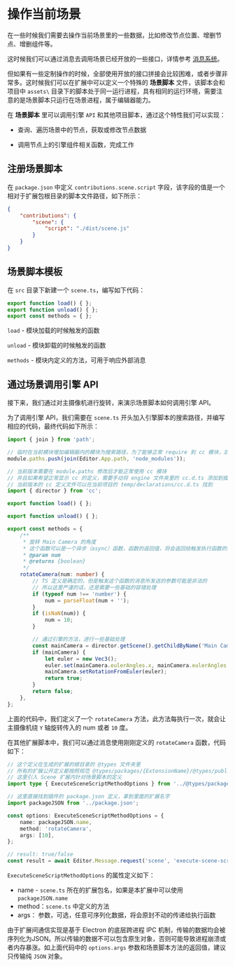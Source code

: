 # 操作当前场景

在一些时候我们需要去操作当前场景里的一些数据，比如修改节点位置、增删节点、增删组件等。

这时候我们可以通过消息去调用场景已经开放的一些接口，详情参考 [消息系统](./messages.md)。

但如果有一些定制操作的时候，全部使用开放的接口拼接会比较困难，或者步骤非常多。这时候我们可以在扩展中可以定义一个特殊的 **场景脚本** 文件，该脚本会和项目中 `assets\` 目录下的脚本处于同一运行进程，具有相同的运行环境，需要注意的是场景脚本只运行在场景进程，属于编辑器能力。

在 **场景脚本** 里可以调用引擎 `API` 和其他项目脚本，通过这个特性我们可以实现：

- 查询、遍历场景中的节点，获取或修改节点数据

- 调用节点上的引擎组件相关函数，完成工作

## 注册场景脚本

在 `package.json` 中定义 `contributions.scene.script` 字段，该字段的值是一个相对于扩展包根目录的脚本文件路径，如下所示：

```json
{
    "contributions": {
        "scene": {
            "script": "./dist/scene.js"
        }
    }
}
```

## 场景脚本模板

在 `src` 目录下新建一个 `scene.ts`，编写如下代码：

```typescript
export function load() { };
export function unload() { };
export const methods = { };
```

`load` - 模块加载的时候触发的函数

`unload` - 模块卸载的时候触发的函数

`methods` - 模块内定义的方法，可用于响应外部消息

## 通过场景调用引擎 API

接下来，我们通过对主摄像机进行旋转，来演示场景脚本如何调用引擎 API。

为了调用引擎 API，我们需要在 `scene.ts` 开头加入引擎脚本的搜索路径，并编写相应的代码，最终代码如下所示：

```typescript
import { join } from 'path';

// 临时在当前模块增加编辑器内的模块为搜索路径，为了能够正常 require 到 cc 模块，后续版本将优化调用方式
module.paths.push(join(Editor.App.path, 'node_modules'));

// 当前版本需要在 module.paths 修改后才能正常使用 cc 模块
// 并且如果希望正常显示 cc 的定义，需要手动将 engine 文件夹里的 cc.d.ts 添加到插件的 tsconfig 里
// 当前版本的 cc 定义文件可以在当前项目的 temp/declarations/cc.d.ts 找到
import { director } from 'cc';

export function load() { };

export function unload() { };

export const methods = {
    /**
     * 旋转 Main Camera 的角度
     * 这个函数可以是一个异步（async）函数，函数的返回值，将会返回给触发执行函数的消息，详看下面的示例
     * @param num
     * @returns {boolean}
     */
    rotateCamera(num: number) {
        // TS 定义是确定的，但是触发这个函数的消息所发送的参数可能是非法的
        // 所以这里严谨的话，还是需要一些基础的容错处理
        if (typeof num !== 'number') {
            num = parseFloat(num + '');   
        }
        if (isNaN(num)) {
            num = 10;
        }

        // 通过引擎的方法，进行一些基础处理
        const mainCamera = director.getScene().getChildByName('Main Camera');
        if (mainCamera) {
            let euler = new Vec3();
            euler.set(mainCamera.eulerAngles.x, mainCamera.eulerAngles.y + num, mainCamera.eulerAngles.z);
            mainCamera.setRotationFromEuler(euler);
            return true;
        }
        return false;
    },
};
```

上面的代码中，我们定义了一个 `rotateCamera` 方法，此方法每执行一次，就会让主摄像机绕 `Y` 轴旋转传入的 num 或者 `10` 度。

在其他扩展脚本中，我们可以通过消息使用刚刚定义的 `rotateCamera` 函数，代码如下：

```typescript
// 这个定义在生成的扩展的根目录的 @types 文件夹里
// 所有的扩展公开定义都按照规范 @types/packages/{ExtensionName}/@types/public 存放
// 这里引入 Scene 扩展内针对场景脚本的定义
import type { ExecuteSceneScriptMethodOptions } from '../@types/packages/scene/@types/public';

// 这里直接找到插件的 package.json 定义，拿到里面的扩展名字
import packageJSON from '../package.json';

const options: ExecuteSceneScriptMethodOptions = {
    name: packageJSON.name,
    method: 'rotateCamera',
    args: [10],
};

// result: true/false
const result = await Editor.Message.request('scene', 'execute-scene-script', options);
```

`ExecuteSceneScriptMethodOptions` 的属性定义如下：
- name - `scene.ts` 所在的扩展包名，如果是本扩展中可以使用 `packageJSON.name`
- method：`scene.ts` 中定义的方法
- args： 参数，可选，任意可序列化数据，将会原封不动的传递给执行函数

由于扩展间通信实现是基于 Electron 的底层跨进程 IPC 机制，传输的数据均会被序列化为JSON。所以传输的数据不可以包含原生对象，否则可能导致进程崩溃或者内存暴涨。如上面代码中的 `options.args` 参数和场景脚本方法的返回值，建议只传输纯 `JSON` 对象。
